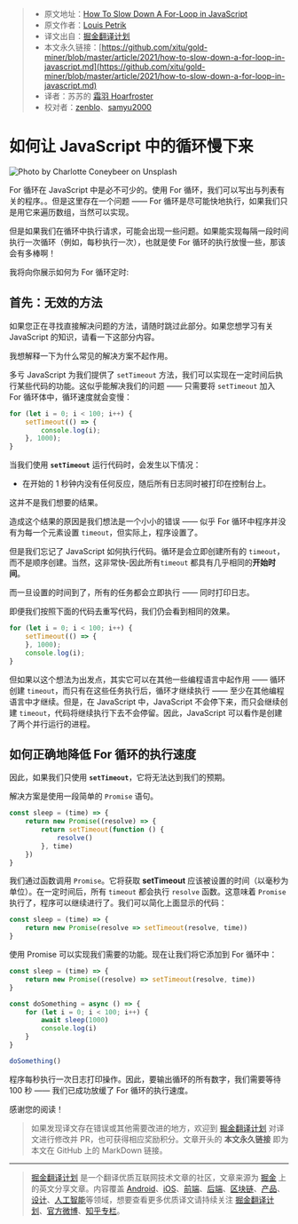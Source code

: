 > * 原文地址：[How To Slow Down A For-Loop in JavaScript](https://medium.com/javascript-in-plain-english/javascript-slow-down-for-loop-9d1caaeeeeed)
> * 原文作者：[Louis Petrik](https://medium.com/@louispetrik)
> * 译文出自：[掘金翻译计划](https://github.com/xitu/gold-miner)
> * 本文永久链接：[https://github.com/xitu/gold-miner/blob/master/article/2021/how-to-slow-down-a-for-loop-in-javascript.md](https://github.com/xitu/gold-miner/blob/master/article/2021/how-to-slow-down-a-for-loop-in-javascript.md)
> * 译者：苏苏的 [霜羽 Hoarfroster](https://github.com/PassionPenguin)
> * 校对者：[zenblo](https://github.com/zenblo)、[samyu2000](https://github.com/samyu2000)

# 如何让 JavaScript 中的循环慢下来

![Photo by [Charlotte Coneybeer](https://unsplash.com/@she_sees?utm_source=medium&utm_medium=referral) on [Unsplash](https://unsplash.com?utm_source=medium&utm_medium=referral)](https://cdn-images-1.medium.com/max/10368/0*kcAWzuiAUolF3Zkr)

For 循环在 JavaScript 中是必不可少的。使用 For 循环，我们可以写出与列表有关的程序。。但是这里存在一个问题 —— For 循环是尽可能快地执行，如果我们只是用它来遍历数组，当然可以实现。

但是如果我们在循环中执行请求，可能会出现一些问题。如果能实现每隔一段时间执行一次循环（例如，每秒执行一次），也就是使 For 循环的执行放慢一些，那该会有多棒啊！

我将向你展示如何为 For 循环定时:

## 首先：无效的方法

如果您正在寻找直接解决问题的方法，请随时跳过此部分。如果您想学习有关 JavaScript 的知识，请看一下这部分内容。

我想解释一下为什么常见的解决方案不起作用。

多亏 JavaScript 为我们提供了 `setTimeout` 方法，我们可以实现在一定时间后执行某些代码的功能。这似乎能解决我们的问题 —— 只需要将 `setTimeout` 加入 For 循环体中，循环速度就会变慢：

```js
for (let i = 0; i < 100; i++) {
    setTimeout(() => {
        console.log(i);
    }, 1000);
}
```

当我们使用 **`setTimeout`** 运行代码时，会发生以下情况：

* 在开始的 1 秒钟内没有任何反应，随后所有日志同时被打印在控制台上。

这并不是我们想要的结果。

造成这个结果的原因是我们想法是一个小小的错误 —— 似乎 For 循环中程序并没有为每一个元素设置 `timeout`，但实际上，程序设置了。

但是我们忘记了 JavaScript 如何执行代码。循环是会立即创建所有的 `timeout`，而不是顺序创建。当然，这非常快-因此所有`timeout` 都具有几乎相同的**开始时间**。

而一旦设置的时间到了，所有的任务都会立即执行 —— 同时打印日志。

即便我们按照下面的代码去重写代码，我们仍会看到相同的效果。

```js
for (let i = 0; i < 100; i++) {
    setTimeout(() => {
    }, 1000);
    console.log(i);
}
```

但如果以这个想法为出发点，其实它可以在其他一些编程语言中起作用 —— 循环创建 `timeout`，而只有在这些任务执行后，循环才继续执行 —— 至少在其他编程语言中才继续。但是，在 JavaScript 中，JavaScript 不会停下来，而只会继续创建 `timeout`，代码将继续执行下去不会停留。因此，JavaScript 可以看作是创建了两个并行运行的进程。

## 如何正确地降低 For 循环的执行速度

因此，如果我们只使用 **`setTimeout`**，它将无法达到我们的预期。

解决方案是使用一段简单的 `Promise` 语句。

```js
const sleep = (time) => {
    return new Promise((resolve) => {
        return setTimeout(function () {
            resolve()
        }, time)
    })
}
```

我们通过函数调用 `Promise`。它将获取 **setTimeout** 应该被设置的时间（以毫秒为单位）。在一定时间后，所有 `timeout` 都会执行 `resolve` 函数。这意味着 `Promise` 执行了，程序可以继续进行了。我们可以简化上面显示的代码：

```js
const sleep = (time) => {
    return new Promise(resolve => setTimeout(resolve, time))
}
```

使用 Promise 可以实现我们需要的功能。现在让我们将它添加到 For 循环中：

```js
const sleep = (time) => {
    return new Promise((resolve) => setTimeout(resolve, time))
}

const doSomething = async () => {
    for (let i = 0; i < 100; i++) {
        await sleep(1000)
        console.log(i)
    }
}

doSomething()
```

程序每秒执行一次日志打印操作。因此，要输出循环的所有数字，我们需要等待 100 秒 —— 我们已成功放缓了 For 循环的执行速度。

感谢您的阅读！

> 如果发现译文存在错误或其他需要改进的地方，欢迎到 [掘金翻译计划](https://github.com/xitu/gold-miner) 对译文进行修改并 PR，也可获得相应奖励积分。文章开头的 **本文永久链接** 即为本文在 GitHub 上的 MarkDown 链接。

---

> [掘金翻译计划](https://github.com/xitu/gold-miner) 是一个翻译优质互联网技术文章的社区，文章来源为 [掘金](https://juejin.im) 上的英文分享文章。内容覆盖 [Android](https://github.com/xitu/gold-miner#android)、[iOS](https://github.com/xitu/gold-miner#ios)、[前端](https://github.com/xitu/gold-miner#前端)、[后端](https://github.com/xitu/gold-miner#后端)、[区块链](https://github.com/xitu/gold-miner#区块链)、[产品](https://github.com/xitu/gold-miner#产品)、[设计](https://github.com/xitu/gold-miner#设计)、[人工智能](https://github.com/xitu/gold-miner#人工智能)等领域，想要查看更多优质译文请持续关注 [掘金翻译计划](https://github.com/xitu/gold-miner)、[官方微博](http://weibo.com/juejinfanyi)、[知乎专栏](https://zhuanlan.zhihu.com/juejinfanyi)。
